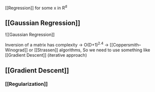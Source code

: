 
[[Regression]]
for some x in R<sup>d</sup> 
## [[Gaussian Regression]] 

![[Gaussian Regression]]

Inversion of a matrix has complexity -> O(D+1)<sup>2.4</sup> -> [[Coppersmith–Winograd]] or [[Strassen]] algorithms, So we need to use something like [[Gradient Descent]] (iterative approach)

## [[Gradient Descent]]

### [[Regularization]]
